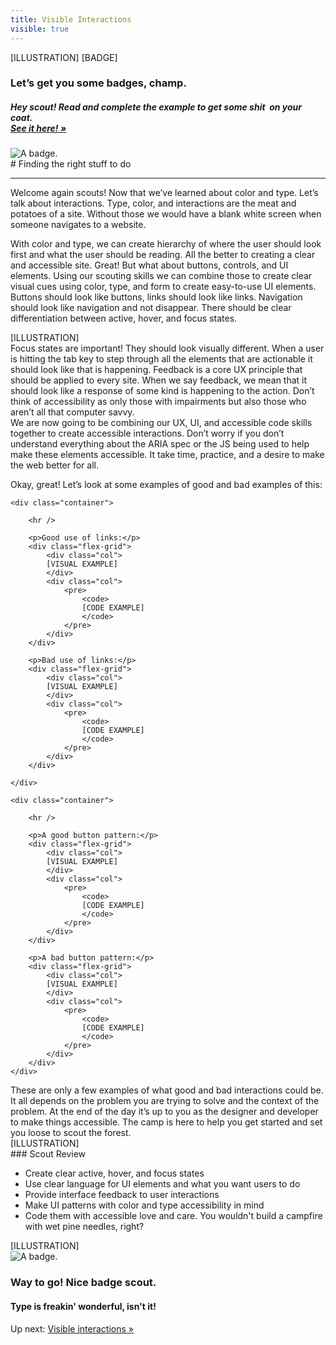 ```yaml
---
title: Visible Interactions
visible: true
---
```

<section>
[ILLUSTRATION] [BADGE]
</section>

<section class="section--badge-cta section--badge-cta__purple">
    <div class="container">
        <div class="flex-grid--gutters">
            <div class="col--width__nine">
                <h3>Let’s get you some badges, champ.</h3>
                <h5><em>Hey scout! Read and complete the example to get some shit  on your coat. <br /><a href="/badge-manual">See it here! &raquo;</a></em></h5>
            </div>
            <div class="col--width__three">
                <div class="badge--box">
                    <img class="img--badge" alt="A badge." src="/user/pages/01.home/badge-star-holder.png">
                </div>
            </div>
        </div>
    </div>
</section>

<section>
<div class="container--content" markdown="1">
# Finding the right stuff to do

---

Welcome again scouts! Now that we’ve learned about color and type. Let’s talk about interactions. Type, color, and interactions are the meat and potatoes of a site. Without those we would have a blank white screen when someone navigates to a website.

With color and type, we can create hierarchy of where the user should look first and what the user should be reading. All the better to creating a clear and accessible site. Great! But what about buttons, controls, and UI elements. Using our scouting skills we can combine those to create clear visual cues using color, type, and form to create easy-to-use UI elements.  Buttons should look like buttons, links should look like links. Navigation should look like navigation and not disappear. There should be clear differentiation between active, hover, and focus states.
</div>
</section>

<section>
[ILLUSTRATION]
</section>

<section>
<div class="container--content section--marg">
<div class="box purple stripe" markdown="1">
Focus states are important! They should look visually different. When a user is hitting the tab key to step through all the elements that are actionable it should look like that is happening. Feedback is a core UX principle that should be applied to every site. When we say feedback, we mean that it should look like a response of some kind is happening to the action. Don’t think of accessibility as only those with impairments but also those who aren’t all that computer savvy.
</div>
</div>
</section>

<section>
<div class="container--content" markdown="1">
We are now going to be combining our UX, UI, and accessible code skills together to create accessible interactions. Don’t worry if you don’t understand everything about the ARIA spec or the JS being used to help make these elements accessible. It take time, practice, and a desire to make the web better for all.
</div>
    <div class="container--content">
        <p>Okay, great! Let’s look at some examples of good and bad examples of this:</p>
    </div>

    <div class="container">

        <hr />

        <p>Good use of links:</p>
        <div class="flex-grid">
            <div class="col">
            [VISUAL EXAMPLE]
            </div>
            <div class="col">
                <pre>
                    <code>
                    [CODE EXAMPLE]
                    </code>
                </pre>
            </div>
        </div>

        <p>Bad use of links:</p>
        <div class="flex-grid">
            <div class="col">
            [VISUAL EXAMPLE]
            </div>
            <div class="col">
                <pre>
                    <code>
                    [CODE EXAMPLE]
                    </code>
                </pre>
            </div>
        </div>

    </div>

    <div class="container">

        <hr />

        <p>A good button pattern:</p>
        <div class="flex-grid">
            <div class="col">
            [VISUAL EXAMPLE]
            </div>
            <div class="col">
                <pre>
                    <code>
                    [CODE EXAMPLE]
                    </code>
                </pre>
            </div>
        </div>

        <p>A bad button pattern:</p>
        <div class="flex-grid">
            <div class="col">
            [VISUAL EXAMPLE]
            </div>
            <div class="col">
                <pre>
                    <code>
                    [CODE EXAMPLE]
                    </code>
                </pre>
            </div>
        </div>
    </div>
</section>

<section>
<div class="container--content" markdown="1">
These are only a few examples of what good and bad interactions could be. It all depends on the problem you are trying to solve and the context of the problem. At the end of the day it’s up to you as the designer and developer to make things accessible. The camp is here to help you get started and set you loose to scout the forest.
</div>
</section>

<section>
[ILLUSTRATION]
</section>

<section>
<div class="container--content" markdown="1">
### Scout Review

* Create clear active, hover, and focus states
* Use clear language for UI elements and what you want users to do
* Provide interface feedback to user interactions
* Make UI patterns with color and type accessibility in mind
* Code them with accessible love and care. You wouldn't build a campfire with wet pine needles, right?
</div>
</section>

<section>
[ILLUSTRATION]
</section>

<section class="section--badge-cta section--badge-cta__yellow mt--60">
    <div class="container">
        <div class="flex-grid--gutters">
            <div class="col--width__four">
                <div class="badge--box">
                    <img class="img--badge" alt="A badge." src="/user/pages/01.home/badge-star-holder.png">
                </div>
            </div>
            <div class="col--width__eight">
                <h3>Way to go! Nice badge scout.</h3>
                <h4>Type is freakin' wonderful, isn't it!</h4>
                <span>Up next: </span><a href="/">Visible interactions &raquo;</a>
            </div>
        </div>
    </div>
</section>
